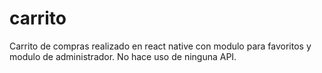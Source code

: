 # carrito
Carrito de compras realizado en react native con modulo para favoritos y modulo de administrador. No hace uso de ninguna API.
